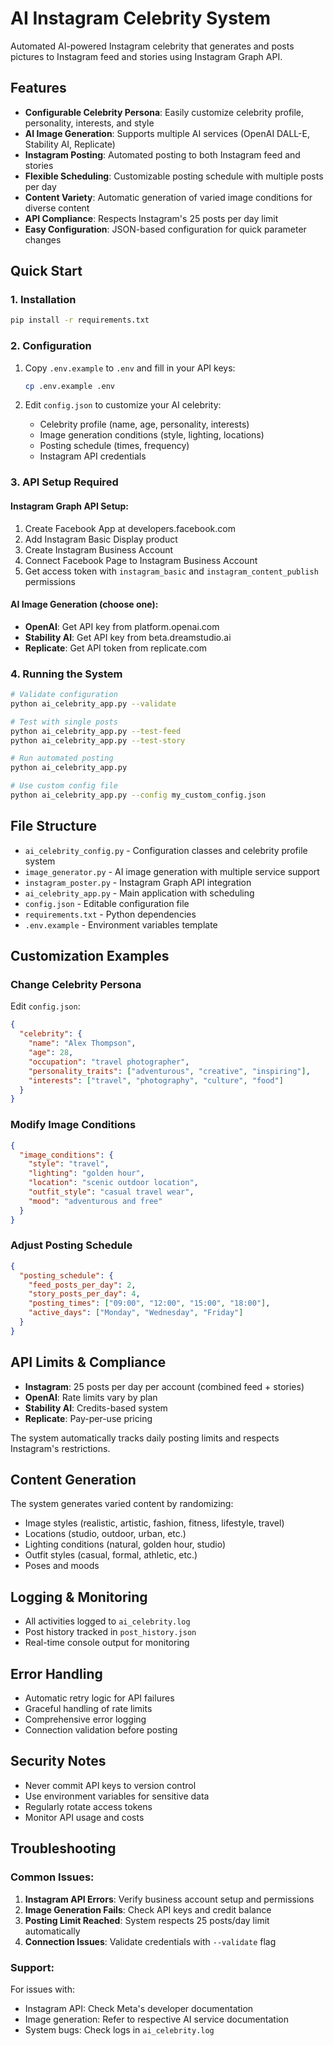 # AI Instagram Celebrity System

Automated AI-powered Instagram celebrity that generates and posts pictures to Instagram feed and stories using Instagram Graph API.

## Features

- **Configurable Celebrity Persona**: Easily customize celebrity profile, personality, interests, and style
- **AI Image Generation**: Supports multiple AI services (OpenAI DALL-E, Stability AI, Replicate)
- **Instagram Posting**: Automated posting to both Instagram feed and stories
- **Flexible Scheduling**: Customizable posting schedule with multiple posts per day
- **Content Variety**: Automatic generation of varied image conditions for diverse content
- **API Compliance**: Respects Instagram's 25 posts per day limit
- **Easy Configuration**: JSON-based configuration for quick parameter changes

## Quick Start

### 1. Installation

```bash
pip install -r requirements.txt
```

### 2. Configuration

1. Copy `.env.example` to `.env` and fill in your API keys:
   ```bash
   cp .env.example .env
   ```

2. Edit `config.json` to customize your AI celebrity:
   - Celebrity profile (name, age, personality, interests)
   - Image generation conditions (style, lighting, locations)
   - Posting schedule (times, frequency)
   - Instagram API credentials

### 3. API Setup Required

#### Instagram Graph API Setup:
1. Create Facebook App at developers.facebook.com
2. Add Instagram Basic Display product
3. Create Instagram Business Account
4. Connect Facebook Page to Instagram Business Account
5. Get access token with `instagram_basic` and `instagram_content_publish` permissions

#### AI Image Generation (choose one):
- **OpenAI**: Get API key from platform.openai.com
- **Stability AI**: Get API key from beta.dreamstudio.ai
- **Replicate**: Get API token from replicate.com

### 4. Running the System

```bash
# Validate configuration
python ai_celebrity_app.py --validate

# Test with single posts
python ai_celebrity_app.py --test-feed
python ai_celebrity_app.py --test-story

# Run automated posting
python ai_celebrity_app.py

# Use custom config file
python ai_celebrity_app.py --config my_custom_config.json
```

## File Structure

- `ai_celebrity_config.py` - Configuration classes and celebrity profile system
- `image_generator.py` - AI image generation with multiple service support
- `instagram_poster.py` - Instagram Graph API integration
- `ai_celebrity_app.py` - Main application with scheduling
- `config.json` - Editable configuration file
- `requirements.txt` - Python dependencies
- `.env.example` - Environment variables template

## Customization Examples

### Change Celebrity Persona
Edit `config.json`:
```json
{
  "celebrity": {
    "name": "Alex Thompson",
    "age": 28,
    "occupation": "travel photographer",
    "personality_traits": ["adventurous", "creative", "inspiring"],
    "interests": ["travel", "photography", "culture", "food"]
  }
}
```

### Modify Image Conditions
```json
{
  "image_conditions": {
    "style": "travel",
    "lighting": "golden hour",
    "location": "scenic outdoor location",
    "outfit_style": "casual travel wear",
    "mood": "adventurous and free"
  }
}
```

### Adjust Posting Schedule
```json
{
  "posting_schedule": {
    "feed_posts_per_day": 2,
    "story_posts_per_day": 4,
    "posting_times": ["09:00", "12:00", "15:00", "18:00"],
    "active_days": ["Monday", "Wednesday", "Friday"]
  }
}
```

## API Limits & Compliance

- **Instagram**: 25 posts per day per account (combined feed + stories)
- **OpenAI**: Rate limits vary by plan
- **Stability AI**: Credits-based system
- **Replicate**: Pay-per-use pricing

The system automatically tracks daily posting limits and respects Instagram's restrictions.

## Content Generation

The system generates varied content by randomizing:
- Image styles (realistic, artistic, fashion, fitness, lifestyle, travel)
- Locations (studio, outdoor, urban, etc.)
- Lighting conditions (natural, golden hour, studio)
- Outfit styles (casual, formal, athletic, etc.)
- Poses and moods

## Logging & Monitoring

- All activities logged to `ai_celebrity.log`
- Post history tracked in `post_history.json`
- Real-time console output for monitoring

## Error Handling

- Automatic retry logic for API failures
- Graceful handling of rate limits
- Comprehensive error logging
- Connection validation before posting

## Security Notes

- Never commit API keys to version control
- Use environment variables for sensitive data
- Regularly rotate access tokens
- Monitor API usage and costs

## Troubleshooting

### Common Issues:

1. **Instagram API Errors**: Verify business account setup and permissions
2. **Image Generation Fails**: Check API keys and credit balance
3. **Posting Limit Reached**: System respects 25 posts/day limit automatically
4. **Connection Issues**: Validate credentials with `--validate` flag

### Support:

For issues with:
- Instagram API: Check Meta's developer documentation
- Image generation: Refer to respective AI service documentation
- System bugs: Check logs in `ai_celebrity.log`
